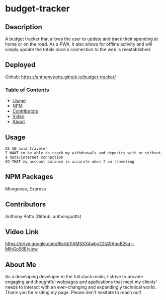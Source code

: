# budget-tracker

## Description
A budget tracker that allows the user to update and track their spending at home or on the road. As a PWA, it also allows for offline activity and will simply update the totals once a connection to the web is reestablished.

## Deployed
Github: https://anthonypotts.github.io/budget-tracker/

### Table of Contents
- [Usage](#usage)
- [NPM](#npm-packages)
- [Contributors](#contributors)
- [Video](#video-link)
- [About](#about-me)

## Usage
```
AS AN avid traveler
I WANT to be able to track my withdrawals and deposits with or without a data/internet connection
SO THAT my account balance is accurate when I am traveling 
```

## NPM Packages
Mongoose, Express

## Contributors
Anthony Potts (Github: anthonypotts)

## Video Link
https://drive.google.com/file/d/1IAMSXX4wby2ZtA5AnoB2kq--MIhGoE6E/view

## About Me
As a developing developer in the full stack realm, I strive to provide engaging and thoughtful webpages and applications that meet my clients' needs to interact with an ever-changing and expandingly technical world. Thank you for visiting my page. Please don't hesitate to reach out!